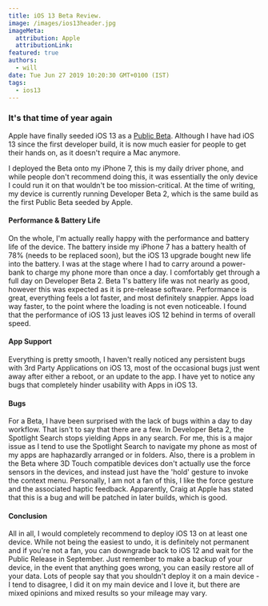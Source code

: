 ```yaml
---
title: iOS 13 Beta Review.
image: /images/ios13header.jpg
imageMeta:
  attribution: Apple
  attributionLink:
featured: true
authors:
  - will
date: Tue Jun 27 2019 10:20:30 GMT+0100 (IST)
tags:
  - ios13
---
```

### It's that time of year again

Apple have finally seeded iOS 13 as a [Public Beta](https://beta.apple.com/). Although I have had iOS 13 since the first developer build, it is now much easier for people to get their hands on, as it doesn't require a Mac anymore.

I deployed the Beta onto my iPhone 7, this is my daily driver phone, and while people don't recommend doing this, it was essentially the only device I could run it on that wouldn't be too mission-critical. At the time of writing, my device is currently running Developer Beta 2, which is the same build as the first Public Beta seeded by Apple.

#### Performance & Battery Life

On the whole, I'm actually really happy with the performance and battery life of the device. 
The battery inside my iPhone 7 has a battery health of 78% (needs to be replaced soon), but the iOS 13 upgrade bought new life into the battery. I was at the stage where I had to carry around a power-bank to charge my phone more than once a day. I comfortably get through a full day on Developer Beta 2. Beta 1's battery life was not nearly as good, however this was expected as it is pre-release software.
Performance is great, everything feels a lot faster, and most definitely snappier. Apps load way faster, to the point where the loading is not even noticeable. I found that the performance of iOS 13 just leaves iOS 12 behind in terms of overall speed.

#### App Support

Everything is pretty smooth, I haven't really noticed any persistent bugs with 3rd Party Applications on iOS 13, most of the occasional bugs just went away after either a reboot, or an update to the app. I have yet to notice any bugs that completely hinder usability with Apps in iOS 13.

#### Bugs

For a Beta, I have been surprised with the lack of bugs within a day to day workflow. That isn't to say that there are a few. In Developer Beta 2, the Spotlight Search stops yielding Apps in any search. For me, this is a major issue as I tend to use the Spotlight Search to navigate my phone as most of my apps are haphazardly arranged or in folders. 
Also, there is a problem in the Beta where 3D Touch compatible devices don't actually use the force sensors in the devices, and instead just have the 'hold' gesture to invoke the context menu. Personally, I am not a fan of this, I like the force gesture and the associated haptic feedback. Apparently, Craig at Apple has stated that this is a bug and will be patched in later builds, which is good.     

#### Conclusion

All in all, I would completely recommend to deploy iOS 13 on at least one device. While not being the easiest to undo, it is definitely not permanent and if you're not a fan, you can downgrade back to iOS 12 and wait for the Public Release in September. Just remember to make a backup of your device, in the event that anything goes wrong, you can easily restore all of your data. Lots of people say that you shouldn't deploy it on a main device - I tend to disagree, I did it on my main device and I love it, but there are mixed opinions and mixed results so your mileage may vary.